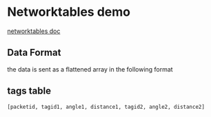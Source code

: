 # Networktables demo

[networktables doc](https://github.com/wpilibsuite/ntcore/blob/master/doc/networktables3.adoc)

## Data Format
the data is sent as a flattened array in the following format  

tags table
----------
``` 
[packetid, tagid1, angle1, distance1, tagid2, angle2, distance2]

```

